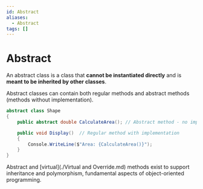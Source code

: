 ```yaml
---
id: Abstract
aliases:
  - Abstract
tags: []
---
```


# Abstract

An abstract class is a class that **cannot be instantiated directly** and is **meant to be inherited by other classes**.

Abstract classes can contain both regular methods and abstract methods (methods without implementation).

```cs
abstract class Shape
{
    public abstract double CalculateArea(); // Abstract method - no implementation

    public void Display()  // Regular method with implementation
    {
        Console.WriteLine($"Area: {CalculateArea()}");
    }
}
```

Abstract and [virtual](./Virtual and Override.md) methods exist to support inheritance and polymorphism, fundamental aspects of object-oriented programming.
